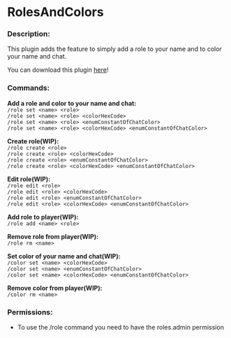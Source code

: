 # **RolesAndColors**

### **Description:**
This plugin adds the feature to simply add a role to your name and to color your name and chat.

You can download this plugin [here](https://www.curseforge.com/minecraft/bukkit-plugins/rolesandcolors)!

### **Commands:**

**Add a role and color to your name and chat:** <br>
`/role set <name> <role>` <br>
`/role set <name> <role> <colorHexCode>` <br>
`/role set <name> <role> <enumConstantOfChatColor>` <br>
`/role set <name> <role> <colorHexCode> <enumConstantOfChatColor>` <br>

**Create role(WIP):** <br>
`/role create <role>` <br>
`/role create <role> <colorHexCode>` <br>
`/role create <role> <enumConstantOfChatColor>` <br>
`/role create <role> <colorHexCode> <enumConstantOfChatColor>` <br>

**Edit role(WIP):** <br>
`/role edit <role>`<br>
`/role edit <role> <colorHexCode>` <br>
`/role edit <role> <enumConstantOfChatColor>` <br>
`/role edit <role> <colorHexCode> <enumConstantOfChatColor>` <br>

**Add role to player(WIP):** <br>
`/role add <name> <role>`

**Remove role from player(WIP):** <br>
`/role rm <name>`

**Set color of your name and chat(WIP):** <br>
`/color set <name> <colorHexCode>` <br>
`/color set <name> <enumConstantOfChatColor>` <br>
`/color set <name> <colorHexCode> <enumConstantOfChatColor>` <br>

**Remove color from player(WIP):** <br>
`/color rm <name>`

### **Permissions:**
- To use the /role command you need to have the roles.admin permission
